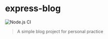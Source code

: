 # express-blog
![Node.js CI](https://github.com/StanleyMasinde/express-blog/workflows/Node.js%20CI/badge.svg)
> A simple blog project for personal practice
